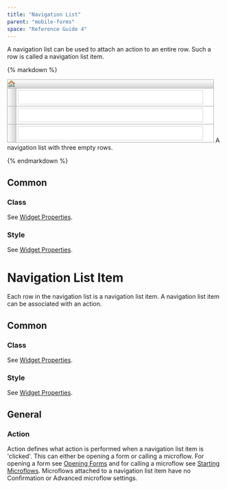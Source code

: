 ```yaml
---
title: "Navigation List"
parent: "mobile-forms"
space: "Reference Guide 4"
---
```

A navigation list can be used to attach an action to an entire row. Such a row is called a navigation list item.

<div class="alert alert-info">{% markdown %}

![](attachments/4194318/4325378.png)
A navigation list with three empty rows.

{% endmarkdown %}</div>

## Common

### Class

See [Widget Properties](widget-properties).

### Style

See [Widget Properties](widget-properties).

# Navigation List Item

Each row in the navigation list is a navigation list item. A navigation list item can be associated with an action.

## Common

### Class

See [Widget Properties](widget-properties).

### Style

See [Widget Properties](widget-properties).

## General

### Action

Action defines what action is performed when a navigation list item is 'clicked'. This can either be opening a form or calling a microflow. For opening a form see [Opening Forms](opening-forms) and for calling a microflow see [Starting Microflows](starting-microflows). Microflows attached to a navigation list item have no Confirmation or Advanced microflow settings.
